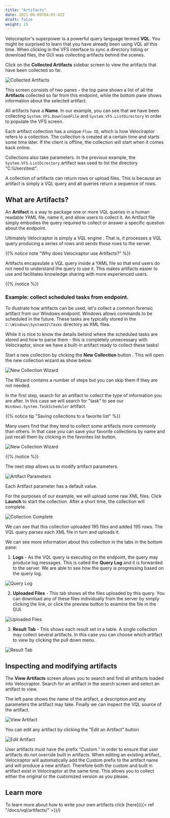 ```yaml
---
title: "Artifacts"
date: 2021-06-09T04:03:42Z
draft: false
weight: 15
---
```


Velociraptor's superpower is a powerful query language termed
**VQL**. You might be surprised to learn that you have already been
using VQL all this time. When clicking in the VFS interface to sync a
directory listing or download files, the GUI was collecting artifacts
behind the scenes.

Click on the **Collected Artifacts** sidebar screen to view the
artifacts that have been collected so far.

![Collected Artifacts](collected_artifacts.png)

This screen consists of two panes - the top pane shows a list of all
the **Artifacts** collected so far from this endpoint, while the bottom
pane shows information about the selected artifact.

All artifacts have a **Name**. In our example, you can see that we
have been collecting `System.VFS.DownloadFile` and
`System.VFS.ListDirectory` in order to populate the VFS screen.

Each artifact collection has a unique `Flow ID`, which is how
Velociraptor refers to a collection. The collection is created at a
certain time and starts some time later. If the client is offline, the
collection will start when it comes back online.

Collections also take parameters. In the previous example, the
`System.VFS.ListDirectory` artifact was used to list the directory
"C:\Users\test".

A collection of artifacts can return rows or upload
files. This is because an artifact is simply a VQL query and all
queries return a sequence of rows.

## What are Artifacts?

An **Artifact** is a way to package one or more VQL queries in a
human readable YAML file, name it, and allow users to
collect it. An Artifact file simply embodies the query required to
collect or answer a specific question about the endpoint.

Ultimately Velociraptor is simply a VQL engine . That is, it processes a
VQL query producing a series of rows and sends those rows to
the server.

{{% notice note "Why does Velociraptor use Artifacts?" %}}

Artifacts encapsulate a VQL query inside a YAML file so that end users
do not need to understand the query to use it. This makes artifacts
easier to use and facilitates knowledge sharing with more experienced
users.

{{% /notice %}}

### Example: collect scheduled tasks from endpoint.

To illustrate how artifacts can be used, let's collect a common
forensic artifact from our Windows endpoint. Windows allows commands
to be scheduled in the future. These tasks are typically stored in the
`C:\Windows\System32\Tasks` directory as XML files.

While it is nice to know the details behind where the scheduled tasks
are stored and how to parse them - this is completely unnecessary with
Velociraptor, since we have a built-in artifact ready to collect these
tasks!

Start a new collection by clicking the **New Collection** button <i
class="fas fa-plus"></i>. This will open the new collection wizard as
show below.


![New Collection Wizard](new_collection_wizard.png)

The Wizard contains a number of steps but you can skip them if they
are not needed.

In the first step, search for an artifact to collect the type of
information you are after. In this case we will search for "task" to
see our `Windows.System.TaskScheduler` artifact.

{{% notice tip "Saving collections to a favorite list" %}}

Many users find that they tend to collect some artifacts more commonly
than others. In that case you can save your favorite collections by
name and just recall them by clicking in the favorites list button.

![New Collection Wizard](favorites.png)

{{% /notice %}}


The next step allows us to modify artifact parameters.

![Artifact Parameters](artifact_parameters.png)

Each Artifact parameter has a default value.

For the purposes of our example, we will upload some raw XML
files. Click **Launch** to start the collection. After a short time, the
collection will complete.

![Collection Complete](viewing_complete_collection.png)

We can see that this collection uploaded 195 files and added 195
rows. The VQL query parses each XML file in turn and uploads it.

We can see more information about this collection in the tabs in the
bottom pane:

1. **Logs** - As the VQL query is executing on the endpoint, the query may
   produce log messages. This is called the **Query Log** and it is
   forwarded to the server. We are able to see how the query is
   progressing based on the query log.

![Query Log](query_logs.png)

2. **Uploaded Files** - This tab shows all the files uploaded by this
   query. You can download any of these files individually from the
   server by simply clicking the link, or click the preview button to
   examine the file in the GUI.

![Uploaded Files](uploaded_files.png)

3. **Result Tab** - This shows each result set in a table. A single
   collection may collect several artifacts. In this case you can
   choose which artifact to view by clicking the pull down menu.

![Result Tab](results_tab.png)


## Inspecting and modifying artifacts

The **View Artifacts** screen allows you to search and find all
artifacts loaded into Velociraptor. Search for an artifact in the
search screen and select an artifact to view.

The left pane shows the name of the artifact, a description and any
parameters the artifact may take. Finally we can inspect the VQL
source of the artifact.

![View Artifact](artifact_viewer.png)

You can edit any artifact by clicking the "Edit an Artifact" button <i
class="fas fa-pencil-alt"></i>

![Edit Artifact](edit_artifact.png)

User artifacts must have the prefix “Custom.” in order to ensure that
user artifacts do not override built in artifacts. When editing an
existing artifact, Velociraptor will automatically add the Custom
prefix to the artifact name and will produce a new artifact. Therefore
both the custom and built in artifact exist in Velociraptor at the
same time. This allows you to collect either the original or the
customized version as you please.

## Learn more

To learn more about how to write your own artifacts click
[here]({{< ref "/docs/vql/artifacts/" >}}/)
